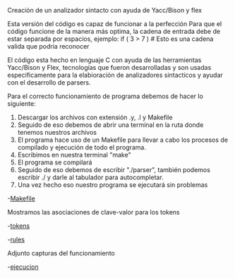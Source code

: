 Creación de un analizador sintacto con ayuda de Yacc/Bison y flex

Esta versión del código es capaz de funcionar a la perfección
Para que el código funcione de la manera más optima, la cadena de entrada debe de estar separada por espacios, ejemplo:
if ( 3 > 7 ) # Esto  es una cadena valida que podria reconocer

El código esta hecho en lenguaje C con ayuda de las herramientas Yacc/Bison y Flex, tecnologías que fueron desarrolladas y
son usadas especificamente para la elabioración de analizadores sintacticos y ayudar con el desarrollo de parsers.

Para el correcto funcionamiento de programa debemos de hacer lo siguiente:

1. Descargar los archivos con extensión .y, .l y Makefile
2. Seguido de eso debemos de abrir una terminal en la ruta donde tenemos nuestros archivos
3. El programa hace uso de un Makefile para llevar a cabo los procesos de compilado y ejecución de todo el programa.
4. Escribimos en nuestra terminal "make"
5. El programa se compilará
6. Seguido de eso debemos de escribir "./parser", también podemos escribir ./ y darle al tabulador para autocompletar.
7. Una vez hecho eso nuestro programa se ejecutará sin problemas

-[Makefile](https://github.com/Dexne/Seminario_Traductores_2/blob/main/Analizador_sintatico_codigo/assets/make.png)

Mostramos las asociaciones de clave-valor para los tokens

-[tokens](https://github.com/Dexne/Seminario_Traductores_2/blob/main/Analizador_sintatico_codigo/assets/tokes.png)

-[rules](https://github.com/Dexne/Seminario_Traductores_2/blob/main/Analizador_sintatico_codigo/assets/rules.png)

Adjunto capturas del funcionamiento

-[ejecucion](https://github.com/Dexne/Seminario_Traductores_2/blob/main/Analizador_sintatico_codigo/assets/ejecucion.png)
